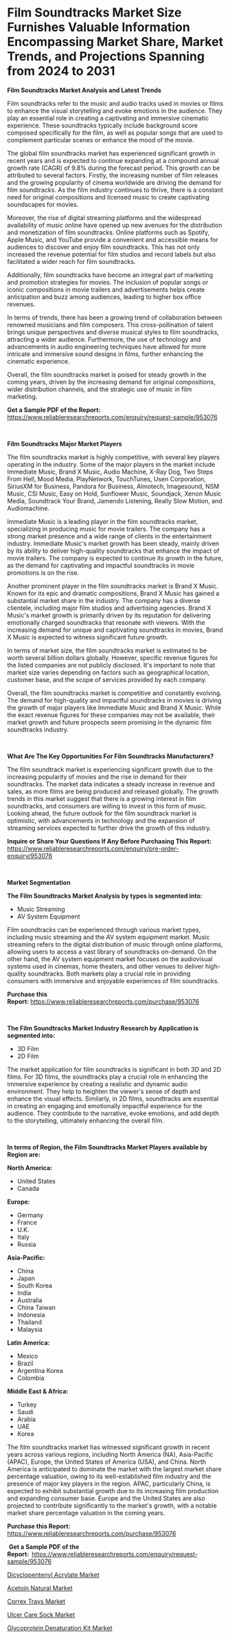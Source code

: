 <p><h1>Film Soundtracks Market Size Furnishes Valuable Information Encompassing Market Share, Market Trends, and Projections Spanning from 2024 to 2031</h1></p><p><strong>Film Soundtracks Market Analysis and Latest Trends</strong></p>
<p><p>Film soundtracks refer to the music and audio tracks used in movies or films to enhance the visual storytelling and evoke emotions in the audience. They play an essential role in creating a captivating and immersive cinematic experience. These soundtracks typically include background score composed specifically for the film, as well as popular songs that are used to complement particular scenes or enhance the mood of the movie.</p><p>The global film soundtracks market has experienced significant growth in recent years and is expected to continue expanding at a compound annual growth rate (CAGR) of 9.8% during the forecast period. This growth can be attributed to several factors. Firstly, the increasing number of film releases and the growing popularity of cinema worldwide are driving the demand for film soundtracks. As the film industry continues to thrive, there is a constant need for original compositions and licensed music to create captivating soundscapes for movies.</p><p>Moreover, the rise of digital streaming platforms and the widespread availability of music online have opened up new avenues for the distribution and monetization of film soundtracks. Online platforms such as Spotify, Apple Music, and YouTube provide a convenient and accessible means for audiences to discover and enjoy film soundtracks. This has not only increased the revenue potential for film studios and record labels but also facilitated a wider reach for film soundtracks.</p><p>Additionally, film soundtracks have become an integral part of marketing and promotion strategies for movies. The inclusion of popular songs or iconic compositions in movie trailers and advertisements helps create anticipation and buzz among audiences, leading to higher box office revenues.</p><p>In terms of trends, there has been a growing trend of collaboration between renowned musicians and film composers. This cross-pollination of talent brings unique perspectives and diverse musical styles to film soundtracks, attracting a wider audience. Furthermore, the use of technology and advancements in audio engineering techniques have allowed for more intricate and immersive sound designs in films, further enhancing the cinematic experience.</p><p>Overall, the film soundtracks market is poised for steady growth in the coming years, driven by the increasing demand for original compositions, wider distribution channels, and the strategic use of music in film marketing.</p></p>
<p><strong>Get a Sample PDF of the Report:&nbsp;</strong> <a href="https://www.reliableresearchreports.com/enquiry/request-sample/953076">https://www.reliableresearchreports.com/enquiry/request-sample/953076</a></p>
<p>&nbsp;</p>
<p><strong>Film Soundtracks Major Market Players</strong></p>
<p><p>The film soundtracks market is highly competitive, with several key players operating in the industry. Some of the major players in the market include Immediate Music, Brand X Music, Audio Machine, X-Ray Dog, Two Steps From Hell, Mood Media, PlayNetwork, TouchTunes, Usen Corporation, SiriusXM for Business, Pandora for Business, Almotech, Imagesound, NSM Music, CSI Music, Easy on Hold, Sunflower Music, Soundjack, Xenon Music Media, Soundtrack Your Brand, Jamendo Listening, Really Slow Motion, and Audiomachine.</p><p>Immediate Music is a leading player in the film soundtracks market, specializing in producing music for movie trailers. The company has a strong market presence and a wide range of clients in the entertainment industry. Immediate Music's market growth has been steady, mainly driven by its ability to deliver high-quality soundtracks that enhance the impact of movie trailers. The company is expected to continue its growth in the future, as the demand for captivating and impactful soundtracks in movie promotions is on the rise.</p><p>Another prominent player in the film soundtracks market is Brand X Music. Known for its epic and dramatic compositions, Brand X Music has gained a substantial market share in the industry. The company has a diverse clientele, including major film studios and advertising agencies. Brand X Music's market growth is primarily driven by its reputation for delivering emotionally charged soundtracks that resonate with viewers. With the increasing demand for unique and captivating soundtracks in movies, Brand X Music is expected to witness significant future growth.</p><p>In terms of market size, the film soundtracks market is estimated to be worth several billion dollars globally. However, specific revenue figures for the listed companies are not publicly disclosed. It's important to note that market size varies depending on factors such as geographical location, customer base, and the scope of services provided by each company.</p><p>Overall, the film soundtracks market is competitive and constantly evolving. The demand for high-quality and impactful soundtracks in movies is driving the growth of major players like Immediate Music and Brand X Music. While the exact revenue figures for these companies may not be available, their market growth and future prospects seem promising in the dynamic film soundtracks industry.</p></p>
<p>&nbsp;</p>
<p><strong>What Are The Key Opportunities For Film Soundtracks Manufacturers?</strong></p>
<p><p>The film soundtrack market is experiencing significant growth due to the increasing popularity of movies and the rise in demand for their soundtracks. The market data indicates a steady increase in revenue and sales, as more films are being produced and released globally. The growth trends in this market suggest that there is a growing interest in film soundtracks, and consumers are willing to invest in this form of music. Looking ahead, the future outlook for the film soundtrack market is optimistic, with advancements in technology and the expansion of streaming services expected to further drive the growth of this industry.</p></p>
<p><strong>Inquire or Share Your Questions If Any Before Purchasing This Report:</strong> <a href="https://www.reliableresearchreports.com/enquiry/pre-order-enquiry/953076">https://www.reliableresearchreports.com/enquiry/pre-order-enquiry/953076</a></p>
<p>&nbsp;</p>
<p><strong>Market Segmentation</strong></p>
<p><strong>The Film Soundtracks Market Analysis by types is segmented into:</strong></p>
<p><ul><li>Music Streaming</li><li>AV System Equipment</li></ul></p>
<p><p>Film soundtracks can be experienced through various market types, including music streaming and the AV system equipment market. Music streaming refers to the digital distribution of music through online platforms, allowing users to access a vast library of soundtracks on-demand. On the other hand, the AV system equipment market focuses on the audiovisual systems used in cinemas, home theaters, and other venues to deliver high-quality soundtracks. Both markets play a crucial role in providing consumers with immersive and enjoyable experiences of film soundtracks.</p></p>
<p><strong>Purchase this Report:&nbsp;</strong><a href="https://www.reliableresearchreports.com/purchase/953076">https://www.reliableresearchreports.com/purchase/953076</a></p>
<p>&nbsp;</p>
<p><strong>The Film Soundtracks Market Industry Research by Application is segmented into:</strong></p>
<p><ul><li>3D Film</li><li>2D Film</li></ul></p>
<p><p>The market application for film soundtracks is significant in both 3D and 2D films. For 3D films, the soundtracks play a crucial role in enhancing the immersive experience by creating a realistic and dynamic audio environment. They help to heighten the viewer's sense of depth and enhance the visual effects. Similarly, in 2D films, soundtracks are essential in creating an engaging and emotionally impactful experience for the audience. They contribute to the narrative, evoke emotions, and add depth to the storytelling, ultimately enhancing the overall film.</p></p>
<p>&nbsp;</p>
<p><strong>In terms of Region, the Film Soundtracks Market Players available by Region are:</strong></p>
<p>
    <p> <strong> North America: </strong>
        <ul>
            <li>United States</li>
            <li>Canada</li>
        </ul>
        </p> 
    <p> <strong> Europe: </strong>
        <ul>
            <li>Germany</li>
            <li>France</li>
            <li>U.K.</li>
            <li>Italy</li>
            <li>Russia</li>
        </ul>
        </p> 
    <p> <strong> Asia-Pacific: </strong>
        <ul>
            <li>China</li>
            <li>Japan</li>
            <li>South Korea</li>
            <li>India</li>
            <li>Australia</li>
            <li>China Taiwan</li>
            <li>Indonesia</li>
            <li>Thailand</li>
            <li>Malaysia</li>
        </ul>
        </p> 
    <p> <strong> Latin America: </strong>
        <ul>
            <li>Mexico</li>
            <li>Brazil</li>
            <li>Argentina Korea</li>
            <li>Colombia</li>
        </ul>
        </p> 
    <p> <strong> Middle East & Africa: </strong>
        <ul>
            <li>Turkey</li>
            <li>Saudi</li>
            <li>Arabia</li>
            <li>UAE</li>
            <li>Korea</li>
        </ul>
    </p>
    </p>
<p><p>The film soundtracks market has witnessed significant growth in recent years across various regions, including North America (NA), Asia-Pacific (APAC), Europe, the United States of America (USA), and China. North America is anticipated to dominate the market with the largest market share percentage valuation, owing to its well-established film industry and the presence of major key players in the region. APAC, particularly China, is expected to exhibit substantial growth due to its increasing film production and expanding consumer base. Europe and the United States are also projected to contribute significantly to the market's growth, with a notable market share percentage valuation in the coming years.</p></p>
<p><strong>Purchase this Report: </strong><a href="https://www.reliableresearchreports.com/purchase/953076">https://www.reliableresearchreports.com/purchase/953076</a></p>
<p>&nbsp;<strong>Get a Sample PDF of the Report:&nbsp;&nbsp;</strong><a href="https://www.reliableresearchreports.com/enquiry/request-sample/953076">https://www.reliableresearchreports.com/enquiry/request-sample/953076</a></p>
<p><strong></strong></p>
<p><p><a href="https://medium.com/@entelabrahimi1961/dicyclopentenyl-acrylate-market-analysis-its-cagr-market-segmentation-and-global-industry-032c4abb2303">Dicyclopentenyl Acrylate Market</a></p><p><a href="https://medium.com/@entelabrahimi1961/acetoin-natural-market-furnishes-information-on-market-share-market-trends-and-market-growth-4487a97b324d">Acetoin Natural Market</a></p><p><a href="https://medium.com/@entelabrahimi1961/correx-trays-market-size-and-market-trends-complete-industry-overview-2024-to-2031-2c2cecccd5e9">Correx Trays Market</a></p><p><a href="https://github.com/jj19131/Market-Research-Report-List-1/blob/main/ulcer-care-sock-market.md">Ulcer Care Sock Market</a></p><p><a href="https://github.com/chartsaturn/Market-Research-Report-List-1/blob/main/glycoprotein-denaturation-kit-market.md">Glycoprotein Denaturation Kit Market</a></p></p>